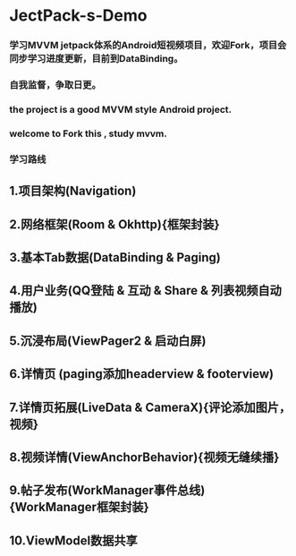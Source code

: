 # JectPack-s-Demo

### 学习MVVM jetpack体系的Android短视频项目，欢迎Fork，项目会同步学习进度更新，目前到DataBinding。
### 自我监督，争取日更。
### the project is a good MVVM style Android project.
### welcome to Fork this , study mvvm.

### 学习路线
## 1.项目架构(Navigation)
## 2.网络框架(Room & Okhttp){框架封装}
## 3.基本Tab数据(DataBinding & Paging)
## 4.用户业务(QQ登陆 & 互动 & Share & 列表视频自动播放)
## 5.沉浸布局(ViewPager2 & 启动白屏)
## 6.详情页 (paging添加headerview & footerview)
## 7.详情页拓展(LiveData & CameraX){评论添加图片，视频}
## 8.视频详情(ViewAnchorBehavior){视频无缝续播}
## 9.帖子发布(WorkManager事件总线){WorkManager框架封装}
## 10.ViewModel数据共享


